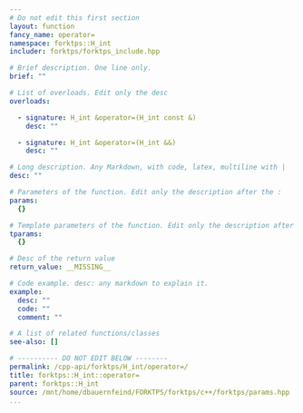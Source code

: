 ```yaml
---
# Do not edit this first section
layout: function
fancy_name: operator=
namespace: forktps::H_int
includer: forktps/forktps_include.hpp

# Brief description. One line only.
brief: ""

# List of overloads. Edit only the desc
overloads:

  - signature: H_int &operator=(H_int const &)
    desc: ""

  - signature: H_int &operator=(H_int &&)
    desc: ""

# Long description. Any Markdown, with code, latex, multiline with |
desc: ""

# Parameters of the function. Edit only the description after the :
params:
  {}

# Template parameters of the function. Edit only the description after the :
tparams:
  {}

# Desc of the return value
return_value: __MISSING__

# Code example. desc: any markdown to explain it.
example:
  desc: ""
  code: ""
  comment: ""

# A list of related functions/classes
see-also: []

# ---------- DO NOT EDIT BELOW --------
permalink: /cpp-api/forktps/H_int/operator=/
title: forktps::H_int::operator=
parent: forktps::H_int
source: /mnt/home/dbauernfeind/FORKTPS/forktps/c++/forktps/params.hpp
...
```


